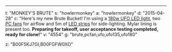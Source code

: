 ---
t: "MONKEY'S BRUTE"
s: "howlermonkey"
a: "howlermonkey"
d: "2015-04-28"
c: "Here's my new Brute Bucket! I'm using a <a href='https://amzn.to/36NO5zr'>180w UFO LED light</a>, two <a href='http://www.amazon.com/gp/product/B002R9RBO0/ref=as_li_tl?ie=UTF8&camp=1789&creative=390957&creativeASIN=B002R9RBO0&linkCode=as2&tag=spacbuck-20&linkId=7A2LO6CV2AZYV5CP'>PC fans</a> for airflow and 5m of <a href='http://www.amazon.com/gp/product/B00F5KJ7GI/ref=as_li_tl?ie=UTF8&camp=1789&creative=390957&creativeASIN=B00F5KJ7GI&linkCode=as2&tag=spacbuck-20&linkId=BFVJMFGS6AOAPS4Q'>LED strips</a> for side-lighting. Mylar lining is present too. <strong>Preparing for takeoff, user acceptance testing completed, ready for clone!</strong>"
v: "4554"
g: "brute,pcfan,ufo,ufo135,ufo180"

z: "B00F5KJ7GI,B00FGFW0XO"
